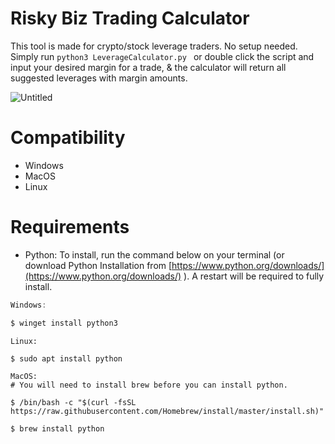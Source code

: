# Risky Biz Trading Calculator

This tool is made for crypto/stock leverage traders. No setup needed. Simply run `python3 LeverageCalculator.py ` or double click the script and input your desired margin for a trade, & the calculator will return all suggested leverages with margin amounts.

![Untitled](https://i.ibb.co/47wBKbF/Untitled.png)

# Compatibility

- Windows
- MacOS
- Linux

# Requirements

- Python: To install, run the command below on your terminal (or download Python Installation from [https://www.python.org/downloads/](https://www.python.org/downloads/) ). A restart will be required to fully install.

```powershell
Windows:

$ winget install python3
```

```
Linux:

$ sudo apt install python
```

```
MacOS:
# You will need to install brew before you can install python. 

$ /bin/bash -c "$(curl -fsSL https://raw.githubusercontent.com/Homebrew/install/master/install.sh)"

$ brew install python
```
